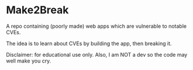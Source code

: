 # Make2Break
A repo containing (poorly made)  web apps which are vulnerable to notable CVEs. 

The idea is to learn about CVEs by building the app, then breaking it.

Disclaimer: for educational use only. Also, I am NOT a dev so the code may well make you cry.
